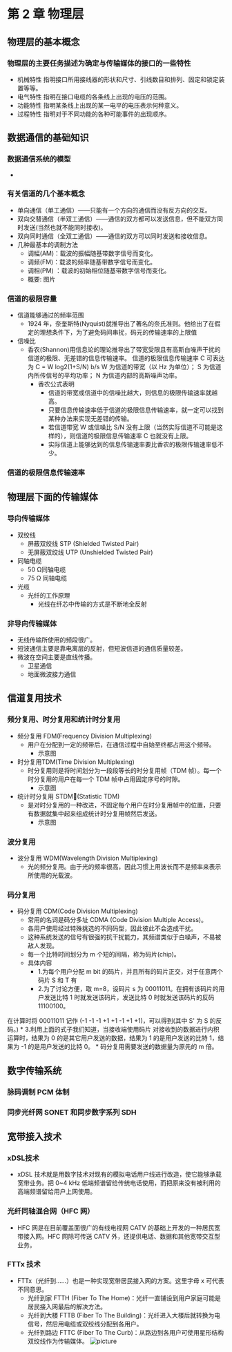 # 第 2 章  物理层
## 物理层的基本概念
### 物理层的主要任务描述为确定与传输媒体的接口的一些特性
* 机械特性    指明接口所用接线器的形状和尺寸、引线数目和排列、固定和锁定装置等等。
* 电气特性    指明在接口电缆的各条线上出现的电压的范围。
* 功能特性    指明某条线上出现的某一电平的电压表示何种意义。
* 过程特性    指明对于不同功能的各种可能事件的出现顺序。 
## 数据通信的基础知识
### 数据通信系统的模型
*  
### 有关信道的几个基本概念
* 单向通信（单工通信）——只能有一个方向的通信而没有反方向的交互。
* 双向交替通信（半双工通信）——通信的双方都可以发送信息，但不能双方同时发送(当然也就不能同时接收)。
* 双向同时通信（全双工通信）——通信的双方可以同时发送和接收信息。 
* 几种最基本的调制方法
    * 调幅(AM)：载波的振幅随基带数字信号而变化。 
    * 调频(FM)：载波的频率随基带数字信号而变化。
    * 调相(PM) ：载波的初始相位随基带数字信号而变化。 
    * 概要: 图片
### 信道的极限容量
* 信道能够通过的频率范围
    * 1924 年，奈奎斯特(Nyquist)就推导出了著名的奈氏准则。他给出了在假定的理想条件下，为了避免码间串扰，码元的传输速率的上限值
* 信噪比
    * 香农(Shannon)用信息论的理论推导出了带宽受限且有高斯白噪声干扰的信道的极限、无差错的信息传输速率。
信道的极限信息传输速率 C 可表达为
C = W log2(1+S/N)  b/s 
W 为信道的带宽（以 Hz 为单位）；
S 为信道内所传信号的平均功率；
N 为信道内部的高斯噪声功率。
        * 香农公式表明
            * 信道的带宽或信道中的信噪比越大，则信息的极限传输速率就越高。 
            * 只要信息传输速率低于信道的极限信息传输速率，就一定可以找到某种办法来实现无差错的传输。 
            * 若信道带宽 W 或信噪比 S/N 没有上限（当然实际信道不可能是这样的），则信道的极限信息传输速率 C 也就没有上限。
            * 实际信道上能够达到的信息传输速率要比香农的极限传输速率低不少。
### 信道的极限信息传输速率
## 物理层下面的传输媒体
### 导向传输媒体
* 双绞线
    * 屏蔽双绞线 STP (Shielded Twisted Pair)
    * 无屏蔽双绞线 UTP (Unshielded Twisted Pair) 
* 同轴电缆
    * 50 Ω同轴电缆
    * 75 Ω 同轴电缆
* 光缆 
    * 光纤的工作原理
        * 光线在纤芯中传输的方式是不断地全反射
### 非导向传输媒体
* 无线传输所使用的频段很广。
* 短波通信主要是靠电离层的反射，但短波信道的通信质量较差。
* 微波在空间主要是直线传播。 
    * 卫星通信  
    * 地面微波接力通信
## 信道复用技术
### 频分复用、时分复用和统计时分复用
* 频分复用 FDM(Frequency Division Multiplexing) 
    * 用户在分配到一定的频带后，在通信过程中自始至终都占用这个频带。
        * 示意图
* 时分复用TDM(Time Division Multiplexing) 
    * 时分复用则是将时间划分为一段段等长的时分复用帧（TDM 帧）。每一个时分复用的用户在每一个 TDM 帧中占用固定序号的时隙。
        * 示意图
* 统计时分复用 STDM(Statistic TDM)  
    * 是对时分复用的一种改进，不固定每个用户在时分复用帧中的位置，只要有数据就集中起来组成统计时分复用帧然后发送。
        * 示意图
### 波分复用
* 波分复用 WDM(Wavelength Division Multiplexing)  
    * 光的频分复用。由于光的频率很高，因此习惯上用波长而不是频率来表示所使用的光载波。
### 码分复用
* 码分复用 CDM(Code Division Multiplexing)  
    * 常用的名词是码分多址 CDMA     (Code Division Multiple Access)。
    * 各用户使用经过特殊挑选的不同码型，因此彼此不会造成干扰。
    * 这种系统发送的信号有很强的抗干扰能力，其频谱类似于白噪声，不易被敌人发现。 
    * 每一个比特时间划分为 m 个短的间隔，称为码片(chip)。
    * 具体内容
        * 1.为每个用户分配 m bit 的码片，并且所有的码片正交，对于任意两个码片 S 和 T 有
        * 2.为了讨论方便，取 m=8，设码片 s 为 00011011。在拥有该码片的用户发送比特 1 时就发送该码片，发送比特 0 时就发送该码片的反码 11100100。

在计算时将 00011011 记作 (-1 -1 -1 +1 +1 -1 +1 +1)，可以得到(其中 S' 为 S 的反码。)
        * 3.利用上面的式子我们知道，当接收端使用码片  对接收到的数据进行内积运算时，结果为 0 的是其它用户发送的数据，结果为 1 的是用户发送的比特 1，结果为 -1 的是用户发送的比特 0。
    * 码分复用需要发送的数据量为原先的 m 倍。
## 数字传输系统
### 脉码调制 PCM 体制
### 同步光纤网 SONET 和同步数字系列 SDH
## 宽带接入技术
### xDSL技术
* xDSL 技术就是用数字技术对现有的模拟电话用户线进行改造，使它能够承载宽带业务。把 0~4 kHz 低端频谱留给传统电话使用，而把原来没有被利用的高端频谱留给用户上网使用。
### 光纤同轴混合网（HFC 网）
* HFC 网是在目前覆盖面很广的有线电视网 CATV 的基础上开发的一种居民宽带接入网。HFC 网除可传送 CATV 外，还提供电话、数据和其他宽带交互型业务。
### FTTx 技术
* FTTx（光纤到……）也是一种实现宽带居民接入网的方案。这里字母 x 可代表不同意思。
    * 光纤到家 FTTH (Fiber To The Home)：光纤一直铺设到用户家庭可能是居民接入网最后的解决方法。
    * 光纤到大楼 FTTB (Fiber To The Building)：光纤进入大楼后就转换为电信号，然后用电缆或双绞线分配到各用户。
    * 光纤到路边 FTTC (Fiber To The Curb)：从路边到各用户可使用星形结构双绞线作为传输媒体。 
![picture](https://github.com/SSHeRun/CS-Xmind-Note/blob/master/%E8%AE%A1%E7%AE%97%E6%9C%BA%E7%BD%91%E7%BB%9C/%E7%AC%AC%202%20%E7%AB%A0%20%20%E7%89%A9%E7%90%86%E5%B1%82/%E7%AC%AC%202%20%E7%AB%A0%20%20%E7%89%A9%E7%90%86%E5%B1%82.png)
